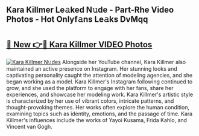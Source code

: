 ## Kara Killmer Le𝚊ked N𝚞de - Part-Rhe Video Photos - Hot Onlyf𝚊ns Le𝚊ks DvMqq

# <h2><a href="http://ab97866.deff.icu/?id=Kara+Killmer">🔗 New 👉🔴 Kara Killmer VIDEO Photos</a></h2>

[![Kara Killmer N𝚞des](https://i.imgur.com/rIISA9y.gif)](http://ab97866.deff.icu/?id=Kara+Killmer)
Alongside her YouTube channel, Kara Killmer also maintained an active presence on Instagram. Her stunning looks and captivating personality caught the attention of modeling agencies, and she began working as a model. Kara Killmer's Instagram following continued to grow, and she used the platform to engage with her fans, share her experiences, and showcase her modeling work. Kara Killmer's artistic style is characterized by her use of vibrant colors, intricate patterns, and thought-provoking themes. Her works often explore the human condition, examining topics such as identity, emotions, and the passage of time. Kara Killmer's influences include the works of Yayoi Kusama, Frida Kahlo, and Vincent van Gogh.

